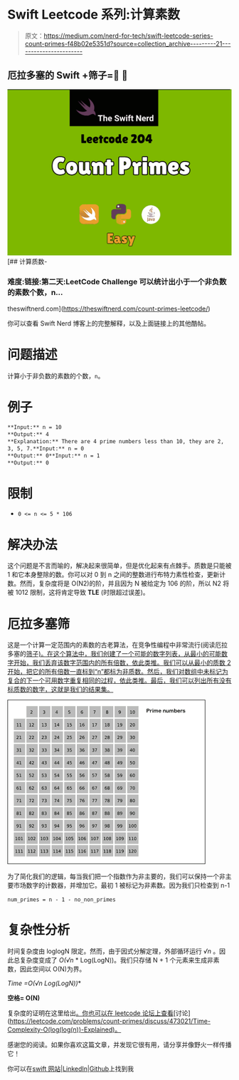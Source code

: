 # Swift Leetcode 系列:计算素数

> 原文：<https://medium.com/nerd-for-tech/swift-leetcode-series-count-primes-f48b02e5351d?source=collection_archive---------21----------------------->

## 厄拉多塞的 Swift +筛子=🤔 🧠

![](img/95c477f2b4e678fce2bb07b858741eeb.png)[](https://theswiftnerd.com/count-primes-leetcode/) [## 计算质数-

### 难度:链接:第二天:LeetCode Challenge 可以统计出小于一个非负数的素数个数，n…

theswiftnerd.com](https://theswiftnerd.com/count-primes-leetcode/) 

你可以查看 Swift Nerd 博客上的完整解释，以及上面链接上的其他酷帖。

# 问题描述

计算小于非负数的素数的个数，`n`。

# 例子

```
**Input:** n = 10
**Output:** 4
**Explanation:** There are 4 prime numbers less than 10, they are 2, 3, 5, 7.**Input:** n = 0
**Output:** 0**Input:** n = 1
**Output:** 0
```

# 限制

*   `0 <= n <= 5 * 106`

# 解决办法

这个问题是不言而喻的，解决起来很简单，但是优化起来有点棘手。质数是只能被 1 和它本身整除的数。你可以对 0 到 n 之间的整数进行布特力素性检查，更新计数。然而，复杂度将是 O(N2)的阶，并且因为 N 被给定为 106 的阶，所以 N2 将被 1012 限制，这将肯定导致 **TLE** (时限超过误差)。

# 厄拉多塞筛

这是一个计算一定范围内的素数的古老算法，在竞争性编程中非常流行(阅读厄拉多塞的[筛子)。在这个算法中，我们创建了一个可能的数字列表，从最小的可能数字开始，我们丢弃该数字范围内的所有倍数，依此类推。我们可以从最小的质数 2 开始，把它的所有倍数一直标到“n”都标为非质数。然后，我们对数组中未标记为复合的下一个可用数字重复相同的过程，依此类推。最后，我们可以列出所有没有标质数的数字，这就是我们的结果集。](https://en.wikipedia.org/wiki/Sieve_of_Eratosthenes)

![](img/963fe6bb1b6bb5f84352ffd8ee9b8150.png)

为了简化我们的逻辑，每当我们把一个指数作为非主要的，我们可以保持一个非主要市场数字的计数器，并增加它。最初 1 被标记为非素数。因为我们只检查到 n-1

```
num_primes = n - 1 - no_non_primes
```

# 复杂性分析

时间复杂度由 loglogN 限定。然而，由于因式分解定理，外部循环运行 *√n* 。因此总复杂度变成了 *O(√n* * Log(LogN))。我们只存储 N + 1 个元素来生成非素数，因此空间以 O(N)为界。

**Time =*O(√n** Log(LogN))**

**空格= O(N)**

复杂度的证明在这里给出[。你也可以在 leetcode 论坛上查看](http://www.cs.umd.edu/~gasarch/BLOGPAPERS/sump.pdf)[讨论](https://leetcode.com/problems/count-primes/discuss/473021/Time-Complexity-O(log(log(n))-Explained)。

感谢您的阅读。如果你喜欢这篇文章，并发现它很有用，请分享并像野火一样传播它！

你可以在[swift 网站](https://theswiftnerd.com/)|[LinkedIn](https://www.linkedin.com/in/varunrathi28/)|[Github](https://github.com/varunrathi28)上找到我